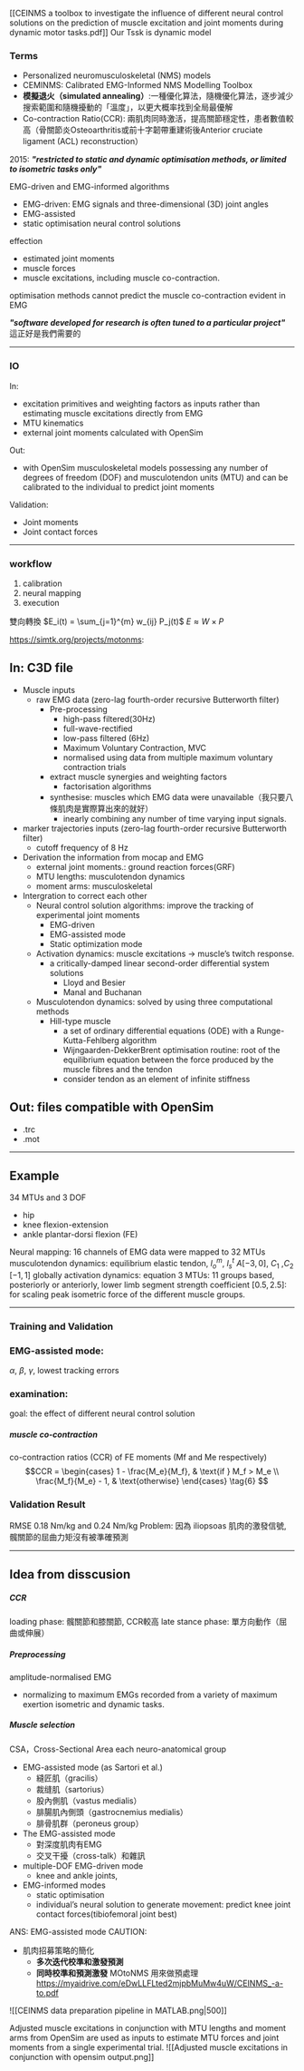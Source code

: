 [[CEINMS a toolbox to investigate the influence of different neural control solutions on the prediction of muscle excitation and joint moments during dynamic motor tasks.pdf]]
Our Tssk is dynamic model
### Terms
- Personalized neuromusculoskeletal (NMS) models
- CEMINMS: Calibrated EMG-Informed NMS Modelling Toolbox
- **模擬退火（simulated annealing）**:一種優化算法，隨機優化算法，逐步減少搜索範圍和隨機擾動的「溫度」，以更大概率找到全局最優解
- Co-contraction Ratio(CCR): 兩肌肉同時激活，提高關節穩定性，患者數值較高（骨關節炎Osteoarthritis或前十字韌帶重建術後Anterior cruciate ligament (ACL) reconstruction）

2015: ***"restricted to static and dynamic optimisation methods, or limited to isometric tasks only"***

EMG-driven and EMG-informed algorithms
- EMG-driven: EMG signals and three-dimensional (3D) joint angles
- EMG-assisted
- static optimisation neural control solutions 

effection
- estimated joint moments
- muscle forces
- muscle excitations, including muscle co-contraction.

optimisation methods cannot predict the muscle co-contraction evident in EMG

***"software developed for research is often tuned to a particular project"***
這正好是我們需要的

---
### IO
In:
- excitation primitives and weighting factors as inputs rather than estimating muscle excitations directly from EMG
- MTU kinematics
- external joint moments calculated with OpenSim

Out:
- with OpenSim musculoskeletal models possessing any number of degrees of freedom (DOF) and musculotendon units (MTU) and can be calibrated to the individual to predict joint moments

Validation:
- Joint moments
- Joint contact forces

---
### workflow
1. calibration
2. neural mapping
3. execution

雙向轉換
$E_i(t) = \sum_{j=1}^{m} w_{ij} P_j(t)$
$E \approx W \times P$

https://simtk.org/projects/motonms: 
## In: C3D file

- Muscle inputs
	- raw EMG data (zero-lag fourth-order recursive Butterworth filter)
		- Pre-processing
			- high-pass filtered(30Hz)
			- full-wave-rectified
			- low-pass filtered (6Hz)
			- Maximum Voluntary Contraction, MVC
			- normalised using data from multiple maximum voluntary contraction trials
		- extract muscle synergies and weighting factors
			- factorisation algorithms
		- synthesise: muscles which EMG data were unavailable（我只要八條肌肉是實際算出來的就好）
			- inearly combining any number of time varying input signals.
- marker trajectories inputs  (zero-lag fourth-order recursive Butterworth filter)
	- cutoff frequency of 8 Hz
- Derivation the information from mocap and EMG
	- external joint moments.: ground reaction forces(GRF) 
	- MTU lengths: musculotendon dynamics
	- moment arms: musculoskeletal
- Intergration to correct each other
	- Neural control solution algorithms: improve the tracking of experimental joint moments
		- EMG-driven
		- EMG-assisted mode
		- Static optimization mode
	- Activation dynamics: muscle excitations -> muscle’s twitch response.
		- a critically-damped linear second-order differential system solutions
			- Lloyd and Besier
			- Manal and Buchanan
	- Musculotendon dynamics: solved by using three computational methods
		- Hill-type muscle
			- a set of ordinary differential equations (ODE) with a Runge-Kutta-Fehlberg algorithm
			- Wijngaarden-DekkerBrent optimisation routine: root of the equilibrium equation between the force produced by the muscle fibres and the tendon
			- consider tendon as an element of infinite stiffness
## Out: files compatible with OpenSim
- .trc
- .mot

---
## Example
34 MTUs and 3 DOF
- hip
- knee flexion-extension
- ankle plantar-dorsi flexion (FE)

Neural mapping: 16 channels of EMG data were mapped to 32 MTUs
musculotendon dynamics: equilibrium elastic tendon, $l_o^m$, $l_s^t$
$A [-3, 0]$, $C_1$ ,$C_2$ $[-1,1]$ globally
activation dynamics: equation 3
MTUs: 11 groups based, posteriorly or anteriorly, lower limb segment
strength coefficient $[0.5, 2.5]$: for scaling peak isometric force of the different muscle groups.

---
### Training and Validation
### EMG-assisted mode:
$\alpha$, $\beta$, $\gamma$, lowest tracking errors
### examination:
goal: the effect of different neural control solution
##### muscle co-contraction
co-contraction ratios (CCR) of FE moments (Mf and Me respectively)
$$CCR = 
\begin{cases} 
1 - \frac{M_e}{M_f}, & \text{if } M_f > M_e \\
\frac{M_f}{M_e} - 1, & \text{otherwise}
\end{cases}
\tag{6}
$$
### Validation Result
RMSE 0.18 Nm/kg and 0.24 Nm/kg
Problem: 因為 iliopsoas 肌肉的激發信號, 髖關節的屈曲力矩沒有被準確預測

---
## Idea from disscusion
##### CCR
loading phase: 髖關節和膝關節, CCR較高
late stance phase: 單方向動作（屈曲或伸展）
##### Preprocessing
amplitude-normalised EMG 
- normalizing to maximum EMGs recorded from a variety of maximum exertion isometric and dynamic tasks.

##### Muscle selection
CSA，Cross-Sectional Area
each neuro-anatomical group

- EMG-assisted mode (as Sartori et al.)
	- 縫匠肌（gracilis）
	- 裁缝肌（sartorius）
	- 股內側肌（vastus medialis）
	- 腓腸肌內側頭（gastrocnemius medialis）
	- 腓骨肌群（peroneus group）
- The EMG-assisted mode
	- 對深度肌肉有EMG
	- 交叉干擾（cross-talk）和雜訊
- multiple-DOF EMG-driven mode
	- knee and ankle joints,
- EMG-informed modes
	- static optimisation
	- individual’s neural solution to generate movement: predict knee joint contact forces(tibiofemoral joint best)

ANS: EMG-assisted mode
CAUTION:
- 肌肉招募策略的簡化
	- **多次迭代校準和激發預測**
	- **同時校準和預測激發**
MOtoNMS 用來做預處理
https://myaidrive.com/eDwLLFLted2mjpbMuMw4uW/CEINMS_-a-to.pdf

![[CEINMS data preparation pipeline in MATLAB.png|500]]

Adjusted muscle excitations in conjunction with MTU lengths and moment arms from OpenSim are used as inputs to estimate MTU forces and joint moments from a single experimental trial.
![[Adjusted muscle excitations in conjunction with opensim output.png]]